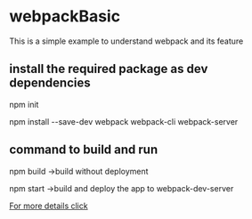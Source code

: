 # webpackBasic 
This is a simple example to understand webpack and its feature

## install the required package as dev dependencies

npm init

npm install --save-dev webpack webpack-cli webpack-server

## command to build and run 

npm build ->build without deployment 

npm start ->build and deploy the app to webpack-dev-server

[For more details click](docs/BASIC.md) 